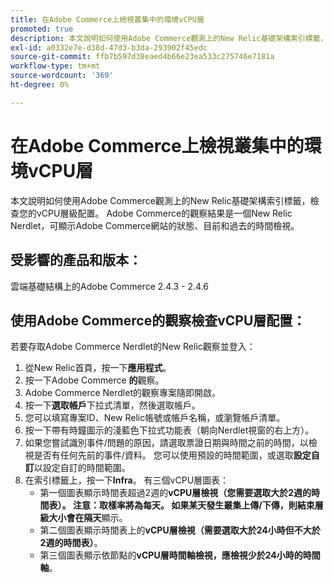 ```yaml
---
title: 在Adobe Commerce上檢視叢集中的環境vCPU層
promoted: true
description: 本文說明如何使用Adobe Commerce觀測上的New Relic基礎架構索引標籤，檢查您的vCPU層級配置。 Adobe Commerce的觀察結果是一個New Relic Nerdlet，可顯示Adobe Commerce網站的狀態、目前和過去的時間檢視。
exl-id: a0332e7e-d38d-47d3-b3da-293902f45edc
source-git-commit: ffb7b597d38eaed4b66e23ea533c275746e7181a
workflow-type: tm+mt
source-wordcount: '369'
ht-degree: 0%

---
```


# 在Adobe Commerce上檢視叢集中的環境vCPU層

本文說明如何使用Adobe Commerce觀測上的New Relic基礎架構索引標籤，檢查您的vCPU層級配置。 Adobe Commerce的觀察結果是一個New Relic Nerdlet，可顯示Adobe Commerce網站的狀態、目前和過去的時間檢視。

## 受影響的產品和版本：

雲端基礎結構上的Adobe Commerce 2.4.3 - 2.4.6

## 使用Adobe Commerce的觀察檢查vCPU層配置：

若要存取Adobe Commerce Nerdlet的New Relic觀察並登入：

1. 從New Relic首頁，按一下&#x200B;**應用程式**。
1. 按一下Adobe Commerce **的**&#x200B;觀察。
1. Adobe Commerce Nerdlet的觀察專案隨即開啟。
1. 按一下&#x200B;**選取帳戶**&#x200B;下拉式清單，然後選取帳戶。
1. 您可以填寫專案ID、New Relic帳號或帳戶名稱，或瀏覽帳戶清單。
1. 按一下帶有時鐘圖示的淺藍色下拉式功能表（朝向Nerdlet視窗的右上方）。
1. 如果您嘗試識別事件/問題的原因，請選取票證日期與時間之前的時間，以檢視是否有任何先前的事件/資料。 您可以使用預設的時間範圍，或選取&#x200B;**設定自訂**&#x200B;以設定自訂的時間範圍。
1. 在索引標籤上，按一下&#x200B;**Infra**。 有三個vCPU層圖表：
   * 第一個圖表顯示時間表超過2週的&#x200B;**vCPU層檢視（您需要選取大於2週的時間表）。 注意：取樣率將為每天。 如果某天發生叢集上傳/下傳，則結束層級大小會在隔天**&#x200B;顯示。
   * 第二個圖表顯示時間表上的&#x200B;**vCPU層檢視（需要選取大於24小時但不大於2週的時間表）**。
   * 第三個圖表顯示依節點的&#x200B;**vCPU層時間軸檢視，應檢視少於24小時的時間軸**。
